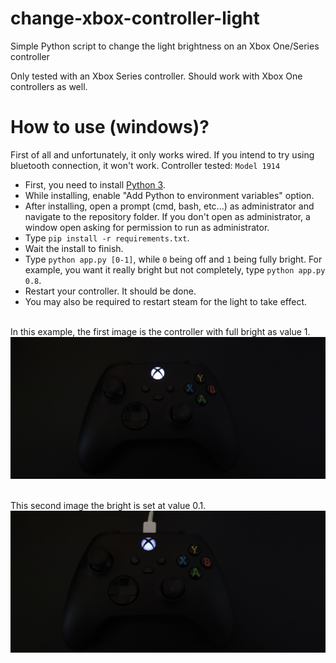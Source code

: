 # change-xbox-controller-light

Simple Python script to change the light brightness on an Xbox One/Series controller

Only tested with an Xbox Series controller. Should work with Xbox One controllers as well.

# How to use (windows)?

First of all and unfortunately, it only works wired. If you intend to try using bluetooth connection, it won't work.
Controller tested: `Model 1914`

-   First, you need to install [Python 3](https://www.python.org/downloads/).
-   While installing, enable "Add Python to environment variables" option.
-   After installing, open a prompt (cmd, bash, etc...) as administrator and navigate to the repository folder. If you don't open as administrator, a window open asking for permission to run as administrator.
-   Type `pip install -r requirements.txt`.
-   Wait the install to finish.
-   Type `python app.py [0-1]`, while `0` being off and `1` being fully bright. For example, you want it really bright but not completely, type `python app.py 0.8`.
-   Restart your controller. It should be done.
-   You may also be required to restart steam for the light to take effect.

</br>
In this example, the first image is the controller with full bright as value 1.
</br>
<img src="./photos/b-1-photo1.jpg" width="600"/>
</br>
</br>

This second image the bright is set at value 0.1.
<img src="./photos/w-0.1-photo1.jpg" width="600"/>
